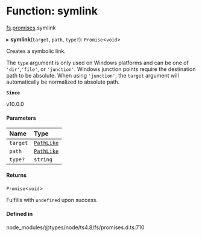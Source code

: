 # Function: symlink

[fs](../modules/fs.md).[promises](../modules/fs.promises.md).symlink

▸ **symlink**(`target`, `path`, `type?`): `Promise`<`void`\>

Creates a symbolic link.

The `type` argument is only used on Windows platforms and can be one of `'dir'`,`'file'`, or `'junction'`. Windows junction points require the destination path
to be absolute. When using `'junction'`, the `target` argument will
automatically be normalized to absolute path.

**`Since`**

v10.0.0

#### Parameters

| Name | Type |
| :------ | :------ |
| `target` | [`PathLike`](../types/fs.PathLike.md) |
| `path` | [`PathLike`](../types/fs.PathLike.md) |
| `type?` | `string` |

#### Returns

`Promise`<`void`\>

Fulfills with `undefined` upon success.

#### Defined in

node_modules/@types/node/ts4.8/fs/promises.d.ts:710
